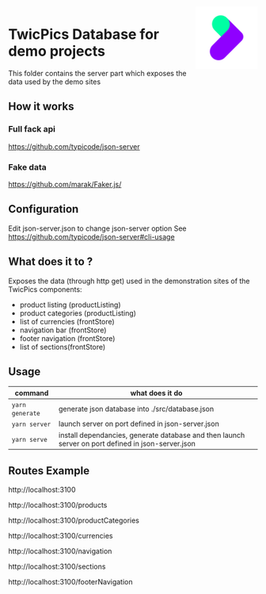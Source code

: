 <img align="right" width="25%" src="https://raw.githubusercontent.com/twicpics/components/main/logo.png">

# TwicPics Database for demo projects

This folder contains the server part which exposes the data used by the demo sites


## How it works

### Full fack api
https://github.com/typicode/json-server

### Fake data
https://github.com/marak/Faker.js/


## Configuration

Edit json-server.json to change json-server option
See https://github.com/typicode/json-server#cli-usage

## What does it to ?

Exposes the data (through http get) used in the demonstration sites of the TwicPics components:
- product listing (productListing)
- product categories (productListing)
- list of currencies (frontStore)
- navigation bar (frontStore)
- footer navigation (frontStore)
- list of sections(frontStore)



## Usage

| command | what does it do |
| - | - |
| `yarn generate` | generate json database into ./src/database.json |
| `yarn server` | launch server on port defined in json-server.json |
| `yarn serve` | install dependancies, generate database and then launch server on port defined in json-server.json |


## Routes Example

  http://localhost:3100

  http://localhost:3100/products

  http://localhost:3100/productCategories

  http://localhost:3100/currencies

  http://localhost:3100/navigation

  http://localhost:3100/sections

  http://localhost:3100/footerNavigation

